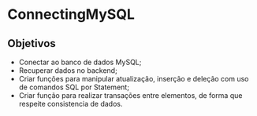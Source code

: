 # ConnectingMySQL

## Objetivos
- Conectar ao banco de dados MySQL;
- Recuperar dados no backend;
- Criar funções para manipular atualização, inserção e deleção com uso de comandos SQL por Statement;
- Criar função para realizar transações entre elementos, de forma que respeite consistencia de dados.
